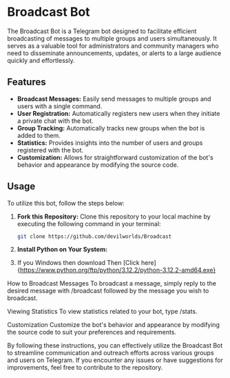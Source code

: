 # Broadcast Bot

The Broadcast Bot is a Telegram bot designed to facilitate efficient broadcasting of messages to multiple groups and users simultaneously. It serves as a valuable tool for administrators and community managers who need to disseminate announcements, updates, or alerts to a large audience quickly and effortlessly.

## Features

- **Broadcast Messages:** Easily send messages to multiple groups and users with a single command.
- **User Registration:** Automatically registers new users when they initiate a private chat with the bot.
- **Group Tracking:** Automatically tracks new groups when the bot is added to them.
- **Statistics:** Provides insights into the number of users and groups registered with the bot.
- **Customization:** Allows for straightforward customization of the bot's behavior and appearance by modifying the source code.

## Usage

To utilize this bot, follow the steps below:

1. **Fork this Repository:** Clone this repository to your local machine by executing the following command in your terminal:

   ```bash
   git clone https://github.com/devilworlds/Broadcast

2. **Install Python on Your System:**

3. If you Windows then download Then [Click here]{https://www.python.org/ftp/python/3.12.2/python-3.12.2-amd64.exe}

How to Broadcast Messages
To broadcast a message, simply reply to the desired message with /broadcast followed by the message you wish to broadcast.

Viewing Statistics
To view statistics related to your bot, type /stats.

Customization
Customize the bot's behavior and appearance by modifying the source code to suit your preferences and requirements.

By following these instructions, you can effectively utilize the Broadcast Bot to streamline communication and outreach efforts across various groups and users on Telegram. If you encounter any issues or have suggestions for improvements, feel free to contribute to the repository.


